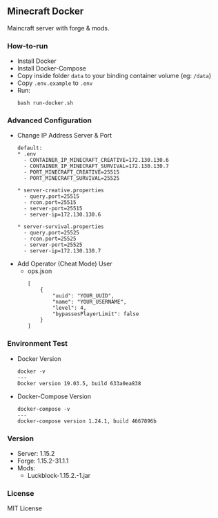 ## Minecraft Docker

Maincraft server with forge & mods.

### How-to-run
* Install Docker
* Install Docker-Compose
* Copy inside folder `data` to your binding container volume (eg: `/data`)
* Copy `.env.example` to `.env`
* Run:
  ```
  bash run-docker.sh
  ```

### Advanced Configuration
* Change IP Address Server & Port
  ```
  default:
  * .env
    - CONTAINER_IP_MINECRAFT_CREATIVE=172.130.130.6
    - CONTAINER_IP_MINECRAFT_SURVIVAL=172.130.130.7
    - PORT_MINECRAFT_CREATIVE=25515
    - PORT_MINECRAFT_SURVIVAL=25525

  * server-creative.properties
    - query.port=25515
    - rcon.port=25515
    - server-port=25515
    - server-ip=172.130.130.6

  * server-survival.properties
    - query.port=25525
    - rcon.port=25525
    - server-port=25525
    - server-ip=172.130.130.7
  ```
* Add Operator (Cheat Mode) User
  * ops.json
    ```
    [
        {
            "uuid": "YOUR_UUID",
            "name": "YOUR_USERNAME",
            "level": 4,
            "bypassesPlayerLimit": false
        }
    ]
    ```

### Environment Test
* Docker Version
  ```
  docker -v
  ---
  Docker version 19.03.5, build 633a0ea838
  ```

* Docker-Compose Version
  ```
  docker-compose -v
  ---
  docker-compose version 1.24.1, build 4667896b
  ```

### Version
* Server: 1.15.2
* Forge: 1.15.2-31.1.1
* Mods:
  * Luckblock-1.15.2.-1.jar

### License
MIT License
